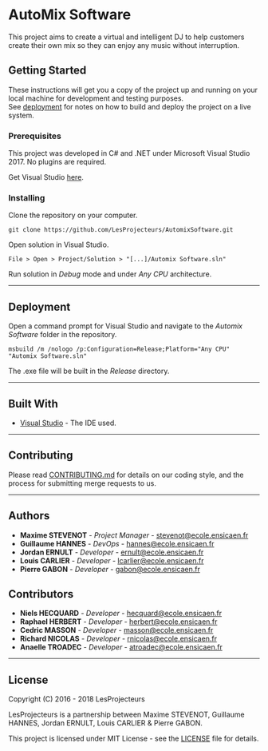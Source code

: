 # AutoMix Software

This project aims to create a virtual and intelligent DJ to help customers create their own mix so they can enjoy any music without interruption.

## Getting Started

These instructions will get you a copy of the project up and running on your local machine for development and testing purposes.  
See [deployment](#deployment) for notes on how to build and deploy the project on a live system.

### Prerequisites

This project was developed in C# and .NET under Microsoft Visual Studio 2017. No plugins are required.

Get Visual Studio [here](https://www.visualstudio.com/downloads/).

### Installing

Clone the repository on your computer.

```
git clone https://github.com/LesProjecteurs/AutomixSoftware.git
```

Open solution in Visual Studio.

```
File > Open > Project/Solution > "[...]/Automix Software.sln"
```

Run solution in *Debug* mode and under *Any CPU* architecture.

----------

## Deployment

Open a command prompt for Visual Studio and navigate to the *Automix Software* folder in the repository.
```
msbuild /m /nologo /p:Configuration=Release;Platform="Any CPU" "Automix Software.sln"
```
The .exe file will be built in the *Release* directory.

----------

## Built With

 - [Visual Studio](https://www.visualstudio.com/) - The IDE used.

----------

## Contributing

Please read [CONTRIBUTING.md](CONTRIBUTING.md) for details on our coding style, and the process for submitting merge requests to us.

----------

## Authors

 - **Maxime STEVENOT** - *Project Manager* - <stevenot@ecole.ensicaen.fr>
 - **Guillaume HANNES** - *DevOps* - <hannes@ecole.ensicaen.fr>
 - **Jordan ERNULT** - *Developer* - <ernult@ecole.ensicaen.fr>
 - **Louis CARLIER** - *Developer* - <lcarlier@ecole.ensicaen.fr>
 - **Pierre GABON** - *Developer* - <gabon@ecole.ensicaen.fr>

## Contributors

 - **Niels HECQUARD** - *Developer* - <hecquard@ecole.ensicaen.fr>
 - **Raphael HERBERT** - *Developer* - <herbert@ecole.ensicaen.fr>
 - **Cedric MASSON** - *Developer* - <masson@ecole.ensicaen.fr>
 - **Richard NICOLAS** - *Developer* - <rnicolas@ecole.ensicaen.fr>
 - **Anaelle TROADEC** - *Developer* - <atroadec@ecole.ensicaen.fr>

----------

## License

Copyright (C) 2016 - 2018 LesProjecteurs

LesProjecteurs is a partnership between Maxime STEVENOT,
Guillaume HANNES, Jordan ERNULT, Louis CARLIER & Pierre GABON.

This project is licensed under MIT License - see the [LICENSE](LICENSE) file for details.
